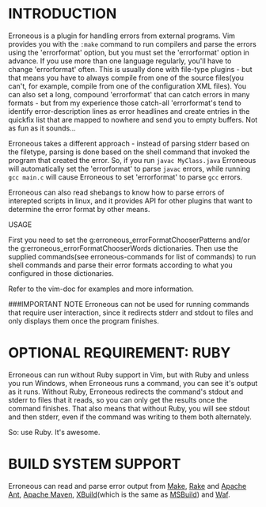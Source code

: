 INTRODUCTION
============
Erroneous is a plugin for handling errors from external programs. Vim provides
you with the `:make` command to run compilers and parse the errors using the
'errorformat' option, but you must set the 'errorformat' option in advance. If
you use more than one language regularly, you'll have to change 'errorformat'
often. This is usually done with file-type plugins - but that means you have to
always compile from one of the source files(you can't, for example, compile
from one of the configuration XML files).  You can also set a long, compound
'errorformat' that can catch errors in many formats - but from my experience
those catch-all 'errorformat's tend to identify error-description lines as
error headlines and create entries in the quickfix list that are mapped to
nowhere and send you to empty buffers. Not as fun as it sounds...

Erroneous takes a different approach - instead of parsing stderr based on the
filetype, parsing is done based on the shell command that invoked the program
that created the error. So, if you run `javac MyClass.java` Erroneous will
automatically set the 'errorformat' to parse `javac` errors, while running
`gcc main.c` will cause Erroneous to set 'errorformat' to parse `gcc` errors.

Erroneous can also read shebangs to know how to parse errors of interepted
scripts in linux, and it provides API for other plugins that want to determine
the error format by other means.


USAGE

First you need to set the g:erroneous\_errorFormatChooserPatterns and/or the
g:erroneous\_errorFormatChooserWords dictionaries. Then use the supplied
commands(see erroneous-commands for list of commands) to run shell commands
and parse their error formats according to what you configured in those
dictionaries.

Refer to the vim-doc for examples and more information.

###IMPORTANT NOTE
Erroneous can not be used for running commands that require user interaction,
since it redirects stderr and stdout to files and only displays them once the
program finishes.

OPTIONAL REQUIREMENT: RUBY
============
Erroneous can run without Ruby support in Vim, but with Ruby and unless you run
Windows, when Erroneous runs a command, you can see it's output as it runs.
Without Ruby, Erroneous redirects the command's stdout and stderr to files that
it reads, so you can only get the results once the command finishes.  That also
means that without Ruby, you will see stdout and then stderr, even if the
command was writing to them both alternately.

So: use Ruby. It's awesome.


BUILD SYSTEM SUPPORT
====================
Erroneous can read and parse error output from
[Make](http://www.gnu.org/software/make), [Rake](http://rake.rubyforge.org) and
[Apache Ant](http://ant.apache.org), [Apache Maven](http://maven.apache.org),
[XBuild](http://www.mono-project.com/Microsoft.Build)(which is the same as
[MSBuild](http://msdn2.microsoft.com/en-us/library/0k6kkbsd.aspx)) and
[Waf](https://code.google.com/p/waf/).
